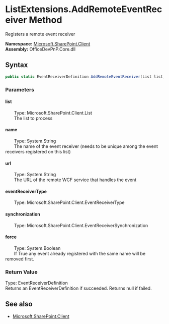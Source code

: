# ListExtensions.AddRemoteEventReceiver Method  
Registers a remote event receiver  

**Namespace:** [Microsoft.SharePoint.Client](Microsoft.SharePoint.Client.md)  
**Assembly:** OfficeDevPnP.Core.dll  
## Syntax
```C#
public static EventReceiverDefinition AddRemoteEventReceiver(List list, String name, String url, EventReceiverType eventReceiverType, EventReceiverSynchronization synchronization, Boolean force)
```
### Parameters
#### list  
&emsp;&emsp;Type: Microsoft.SharePoint.Client.List  
&emsp;&emsp;The list to process  

#### name  
&emsp;&emsp;Type: System.String  
&emsp;&emsp;The name of the event receiver (needs to be unique among the event receivers registered on this list)  

#### url  
&emsp;&emsp;Type: System.String  
&emsp;&emsp;The URL of the remote WCF service that handles the event  

#### eventReceiverType  
&emsp;&emsp;Type: Microsoft.SharePoint.Client.EventReceiverType  

#### synchronization  
&emsp;&emsp;Type: Microsoft.SharePoint.Client.EventReceiverSynchronization  

#### force  
&emsp;&emsp;Type: System.Boolean  
&emsp;&emsp;If True any event already registered with the same name will be removed first.  

### Return Value
Type: EventReceiverDefinition  
Returns an EventReceiverDefinition if succeeded. Returns null if failed.

## See also
- [Microsoft.SharePoint.Client](Microsoft.SharePoint.Client.md)
